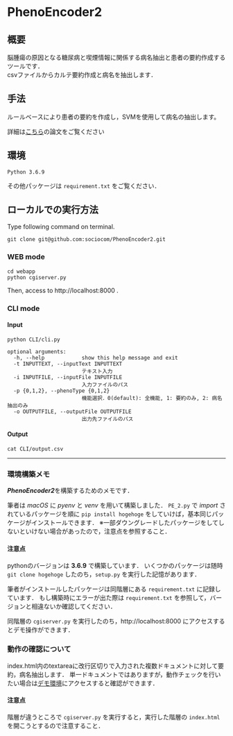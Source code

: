 # PhenoEncoder2
## 概要
脳腫瘍の原因となる糖尿病と喫煙情報に関係する病名抽出と患者の要約作成するツールです．\
csvファイルからカルテ要約作成と病名を抽出します．

## 手法
ルールベースにより患者の要約を作成し，SVMを使用して病名の抽出します。

詳細は[こちら](https://www.jstage.jst.go.jp/article/jsaisigtwo/2018/AIMED-006/2018_01/_article/-char/ja/)の論文をご覧ください


## 環境
```
Python 3.6.9
```
その他パッケージは `requirement.txt` をご覧ください．

## ローカルでの実行方法
Type following command on terminal.
```
git clone git@github.com:sociocom/PhenoEncoder2.git
```
### WEB mode
```
cd webapp
python cgiserver.py
```
Then, access to http://localhost:8000 .

### CLI mode
#### Input
```
python CLI/cli.py

optional arguments:
  -h, --help            show this help message and exit
  -t INPUTTEXT, --inputText INPUTTEXT
                        テキスト入力
  -i INPUTFILE, --inputFile INPUTFILE
                        入力ファイルのパス
  -p {0,1,2}, --phenoType {0,1,2}
                        機能選択．0(default): 全機能, 1: 要約のみ, 2: 病名抽出のみ
  -o OUTPUTFILE, --outputFile OUTPUTFILE
                        出力先ファイルのパス
```
#### Output
```
cat CLI/output.csv
```

___

### 環境構築メモ
***PhenoEncoder2***を構築するためのメモです．

筆者は *macOS* に *pyenv* と *venv* を用いて構築しました．
`PE_2.py` で *import* されているパッケージを順に `pip install hogehoge` をしていけば，基本同じパッケージがインストールできます．
※一部ダウングレードしたパッケージをしてしないといけない場合があったので，注意点を参照すること．

#### 注意点
pythonのバージョンは **3.6.9** で構築しています．
いくつかのパッケージは随時 `git clone hogehoge` したのち，`setup.py` を実行した記憶があります．

筆者がインストールしたパッケージは同階層にある `requirement.txt` に記録しています．
もし構築時にエラーが出た際は `requirement.txt` を参照して，バージョンと相違ないか確認してください．

同階層の `cgiserver.py` を実行したのち，http://localhost:8000 にアクセスするとデモ操作ができます．

### 動作の確認について
index.html内のtextareaに改行区切りで入力された複数ドキュメントに対して要約，病名抽出します．
単一ドキュメントではありますが，動作チェックを行いたい場合は[デモ環境](http://aoi.naist.jp/~shibata/PhenoEncoder/sample%20app/)にアクセスすると確認ができます．

#### 注意点
階層が違うところで `cgiserver.py` を実行すると，実行した階層の `index.html` を開こうとするので注意すること．